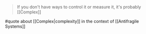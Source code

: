 > If you don't have ways to control it or measure it, it's probably [[Complex]]

#quote about [[Complex|complexity]] in the context of [[Antifragile Systems]]
